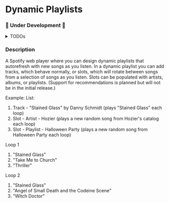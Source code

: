 # Dynamic Playlists

### 🚧 Under Development 🚧
<details>
<summary>TODOs</summary>

- Big
  - Testing
  - Spotify attributions & branding guidelines
  - complete landing page
  - deploy + ci/cd
- Med
  - finish error boundaries
  - Support drag n drop for slot positioning
  - Styling on mobile (icons taking up too much space)
  - bugfix: handle key error when adding two of identical slots
  - <details>
      <summary>bugfix: auto update positions when deleting slots</summary>
        copilot spit this out, investigate it  
        ```sql
          CREATE OR REPLACE FUNCTION update_slot_positions()
          RETURNS TRIGGER AS $$
          BEGIN
            UPDATE slots
            SET position = position - 1
            WHERE playlistid = OLD.playlistid AND position > OLD.position;
            RETURN OLD;
          END;
          $$ LANGUAGE plpgsql;
          CREATE TRIGGER update_slot_positions_trigger
          AFTER DELETE ON slots
          FOR EACH ROW
          EXECUTE FUNCTION update_slot_positions();
        ```
    </details>
  - add import playlist
- Smol
  - tooltips for buttons
  - Scrolling for longer playlists + remove scroll for playlist items
  - Play a specific track in a playlist
  - header nav
  - delete account
  - Are you sure? on delete list / slot
  - validation on forms

Follow-up Todos:
- Figure out a better solution for getting out of sync with spotify version of the playlist?
- Refactor pools
- add switch to web playback button
- shuffle & loop controls
- delete spotify playlist
- submit feedback form
- bugifx: "The value provided to Autocomplete is invalid. None of the options match..." error & odd behavior
- Filters for artist/album/playlist pools
  - exclude compliation albums (default)
  - exclude live/best of albums
  - custom filters (remove songs from pool individually -- gotta think through how this works with updating pools)
- webplayback progress bar for position in song
- private playlists
- playlist descriptions
- display playlist length

</details>

### Description
A Spotify web player where you can design dynamic playlists that autorefresh with new songs as you listen.
In a dynamic playlist you can add tracks, which behave normally, or slots, which will rotate between songs from a selection of songs as you listen. Slots can be populated with artists, albums, or playlists. (Support for recommendations is planned but will not be in the initial release.)

Example: 
List:
1. Track - "Stained Glass" by Danny Schmidt (plays "Stained Glass" each loop)
2. Slot - Artist - Hozier (plays a new random song from Hozier's catalog each loop)
3. Slot - Playlist - Halloween Party (plays a new random song from Halloween Party each loop)

Loop 1
1. "Stained Glass"
2. "Take Me to Church"
3. "Thriller"

Loop 2
1. "Stained Glass"
2. "Angel of Small Death and the Codeine Scene"
3. "Witch Doctor"
